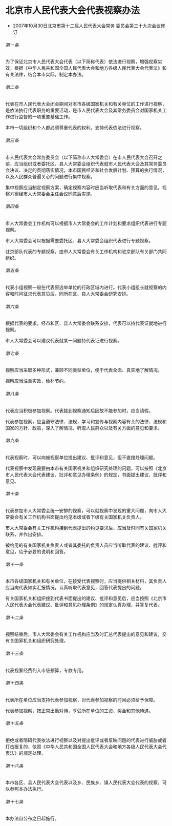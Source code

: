 # 北京市人民代表大会代表视察办法

- 2007年10月30日北京市第十二届人民代表大会常务
  委员会第三十九次会议修订

<!-- INFO END -->

###### 第一条

为了保证北京市人民代表大会代表（以下简称代表）依法进行视察，增强视察实效，根据《中华人民共和国全国人民代表大会和地方各级人民代表大会代表法》和有关法律，结合本市实际，制定本办法。

###### 第二条

代表在市人民代表大会闭会期间对本市各级国家机关和有关单位的工作进行视察，是依法执行代表职务的重要活动，是市人民代表大会及其常务委员会对国家机关工作进行监督的一项重要基础工作。

本市一切组织和个人都必须尊重代表的权利，支持代表依法进行视察。

###### 第三条

市人民代表大会常务委员会（以下简称市人大常委会）在市人民代表大会召开之前，应当组织或者委托区、县人大常委会组织代表就市人民代表大会及其常务委员会决议、决定的贯彻落实情况，本市国民经济和社会发展计划、预算的执行情况，以及人民群众普遍关心的问题进行集中视察。

集中视察应当制定视察方案，确定视察内容时应当听取代表和有关方面的意见。视察方案经市人大常委会主任会议同意后实施。

###### 第四条

市人大常委会工作机构可以根据市人大常委会的工作计划和要求组织代表进行专题视察。

市人大常委会可以根据需要委托区、县人大常委会组织代表进行专题视察。

驻京部队代表的专题视察，由市人大常委会有关工作机构和驻京部队有关部门共同组织。

###### 第五条

代表小组视察一般在代表原选举单位的行政区域内进行。代表小组组长就视察的内容和时间征求代表意见后，同所在区、县人大常委会研究安排。

###### 第六条

根据代表的要求，经市和区、县人大常委会联系安排，代表可以持代表证就地进行视察。

市人大常委会可以建议代表就某一问题持代表证进行视察。

###### 第七条

视察应当采取多种形式，兼顾不同类型单位，便于代表全面、真实地了解情况。

视察应当注重实效，俭朴节约。

###### 第八条

代表应当积极参加视察。代表接到视察通知后因故不能参加时，应当请假。

代表参加视察，应当遵守法律、法规，学习和宣传与视察内容有关的法律、法规和国家的方针、政策，深入了解情况，听取人民群众以及有关方面的意见和要求。

###### 第九条

代表视察时，可以向被视察单位提出建议、批评和意见，但不直接处理问题。

代表视察中发现需要由本市有关国家机关和组织研究处理的问题，可以按照《北京市人民代表大会代表建议、批评和意见办理条例》的规定，书面提出建议、批评和意见。

###### 第十条

代表参加市人大常委会统一安排的视察，可以就视察中发现的重大问题，向市人大常委会有关工作机构书面提出约见本级或者下级有关国家机关负责人。

市人大常委会有关工作机构接到代表提出的约见要求后，应当及时同有关国家机关联系，并作出安排。

被约见的有关国家机关负责人或者其委托的负责人员应当听取代表的建议、批评和意见，给予必要的说明和回答。

###### 第十一条

本市各级国家机关和有关单位，在接受代表视察时，应当提供相关材料，其负责人应当向代表如实汇报情况，认真听取代表意见，回答代表提出的问题。

有关国家机关和组织接到代表书面提出的建议、批评和意见后，应当按照《北京市人民代表大会代表建议、批评和意见办理条例》的规定认真办理，并答复代表。

###### 第十二条

视察结束后，市人大常委会有关工作机构应当及时汇总代表提出的意见和建议，交有关国家机关和组织研究处理。

###### 第十三条

代表视察经费列入市级预算，专款专用。

###### 第十四条

代表所在单位应当支持代表参加视察，对代表参加视察的时间必须给予保障。

代表参加视察，按正常出勤对待，享受所在单位的工资、奖金和其他待遇。

###### 第十五条

拒绝或者阻碍代表依法进行视察以及对提出批评或者反映问题的代表进行威胁或者打击报复的，依照《中华人民共和国全国人民代表大会和地方各级人民代表大会代表法》的规定处理。

###### 第十六条

本市各区、县人民代表大会代表以及乡、民族乡、镇人民代表大会代表的视察，可以参照本办法执行。

###### 第十七条

本办法自公布之日起施行。
